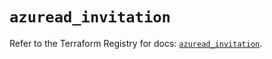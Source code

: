 # `azuread_invitation`

Refer to the Terraform Registry for docs: [`azuread_invitation`](https://registry.terraform.io/providers/hashicorp/azuread/3.2.0/docs/resources/invitation).
